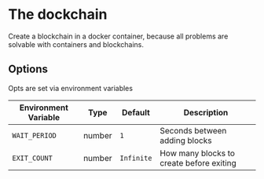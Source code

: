 # The dockchain

Create a blockchain in a docker container, because all problems are solvable with containers and blockchains.


## Options

Opts are set via environment variables

| Environment Variable | Type   | Default    | Description                               |
|----------------------|--------|------------|-------------------------------------------|
| `WAIT_PERIOD`        | number | `1`        | Seconds between adding blocks             |
| `EXIT_COUNT`         | number | `Infinite` | How many blocks to create before exiting  |